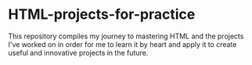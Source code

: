 # HTML-projects-for-practice
This repository compiles my journey to mastering HTML and the projects I've worked on in order for me to learn it by heart and apply it to create useful and innovative projects in the future.
